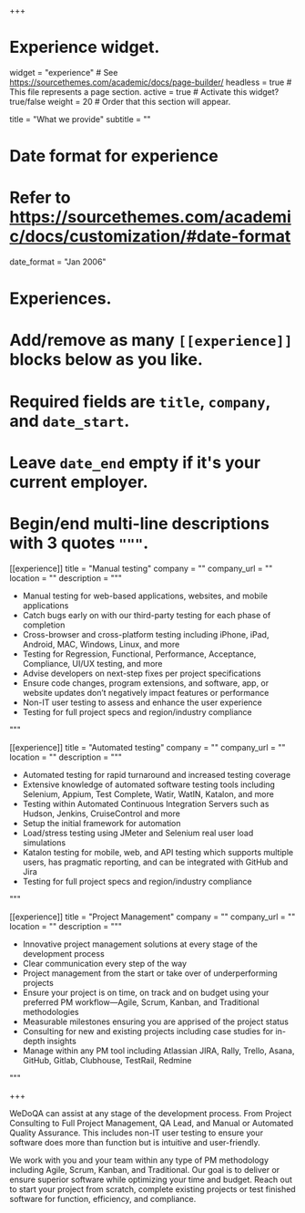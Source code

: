 +++
# Experience widget.
widget = "experience"  # See https://sourcethemes.com/academic/docs/page-builder/
headless = true  # This file represents a page section.
active = true  # Activate this widget? true/false
weight = 20  # Order that this section will appear.

title = "What we provide"
subtitle = ""

# Date format for experience
#   Refer to https://sourcethemes.com/academic/docs/customization/#date-format
date_format = "Jan 2006"

# Experiences.
#   Add/remove as many `[[experience]]` blocks below as you like.
#   Required fields are `title`, `company`, and `date_start`.
#   Leave `date_end` empty if it's your current employer.
#   Begin/end multi-line descriptions with 3 quotes `"""`.
[[experience]]
  title = "Manual testing"
  company = ""
  company_url = ""
  location = ""
  description = """
  * Manual testing for web-based applications, websites, and mobile applications
  * Catch bugs early on with our third-party testing for each phase of completion
  * Cross-browser and cross-platform testing including iPhone, iPad, Android, MAC, Windows, Linux, and more
  * Testing for Regression, Functional, Performance, Acceptance, Compliance, UI/UX testing, and more
  * Advise developers on next-step fixes per project specifications
  * Ensure code changes, program extensions, and software, app, or website updates don’t negatively impact features or performance
  * Non-IT user testing to assess and enhance the user experience
  * Testing for full project specs and region/industry compliance

  """

[[experience]]
  title = "Automated testing"
  company = ""
  company_url = ""
  location = ""
  description = """
  * Automated testing for rapid turnaround and increased testing coverage
  * Extensive knowledge of automated software testing tools including Selenium, Appium, Test Complete, Watir, WatIN, Katalon, and more
  * Testing within Automated Continuous Integration Servers such as Hudson, Jenkins, CruiseControl and more
  * Setup the initial framework for automation
  * Load/stress testing using JMeter and Selenium real user load simulations
  * Katalon testing for mobile, web, and API testing which supports multiple users, has pragmatic reporting, and can be integrated with GitHub and Jira
  * Testing for full project specs and region/industry compliance

  """

[[experience]]
  title = "Project Management"
  company = ""
  company_url = ""
  location = ""
  description = """
  * Innovative project management solutions at every stage of the development process
  * Clear communication every step of the way
  * Project management from the start or take over of underperforming projects
  * Ensure your project is on time, on track and on budget using your preferred PM workflow—Agile, Scrum, Kanban, and Traditional methodologies
  * Measurable milestones ensuring you are apprised of the project status
  * Consulting for new and existing projects including case studies for in-depth insights
  * Manage within any PM tool including Atlassian JIRA, Rally, Trello, Asana, GitHub, Gitlab, Clubhouse, TestRail, Redmine

  """

+++

WeDoQA can assist at any stage of the development process. From Project Consulting to Full Project Management, QA Lead, and Manual or Automated Quality Assurance. This includes non-IT user testing to ensure your software does more than function but is intuitive and user-friendly.

We work with you and your team within any type of PM methodology including Agile, Scrum, Kanban, and Traditional. Our goal is to deliver or ensure superior software while optimizing your time and budget. Reach out to start your project from scratch, complete existing projects or test finished software for function, efficiency, and compliance.
